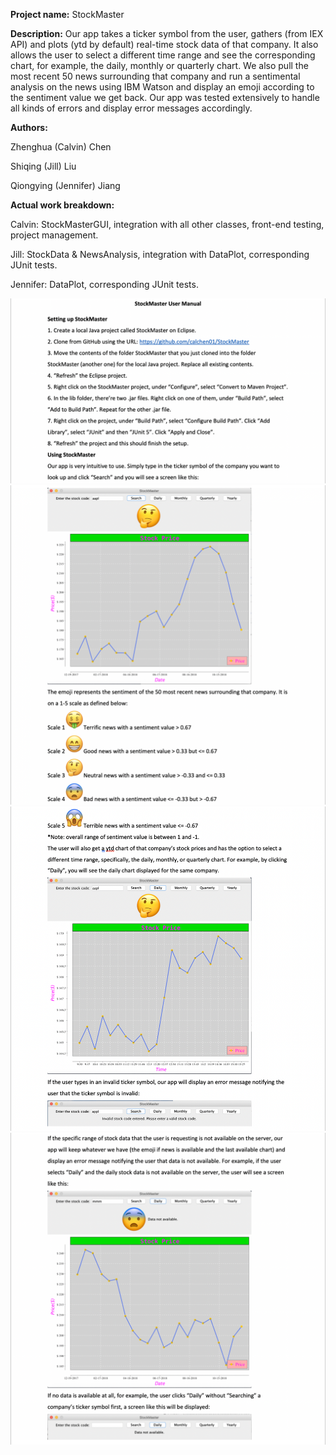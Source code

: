 **Project name:** StockMaster

**Description:** Our app takes a ticker symbol from the user, gathers (from IEX API) and plots (ytd by default) real-time stock data of that company. It also allows the user to select a different time range and see the corresponding chart, for example, the daily, monthly or quarterly chart. We also pull the most recent 50 news surrounding that company and run a sentimental analysis on the news using IBM Watson and display an emoji according to the sentiment value we get back. Our app was tested extensively to handle all kinds of errors and display error messages accordingly.
               
**Authors:**

Zhenghua (Calvin) Chen

Shiqing (Jill) Liu

Qiongying (Jennifer) Jiang
         
**Actual work breakdown:**

Calvin: StockMasterGUI, integration with all other classes, front-end testing, project management.

Jill: StockData & NewsAnalysis, integration with DataPlot, corresponding JUnit tests.

Jennifer: DataPlot, corresponding JUnit tests.

![user manual pg 1](manualPg1.png)
![user manual pg 2](manualPg2.png)
![user manual pg 3](manualPg3.png)
![user manual pg 4](manualPg4.png)

